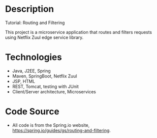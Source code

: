# Description

Tutorial: Routing and Filtering

This project is a microservice application that routes and filters requests using Netflix Zuul edge service library.

# Technologies
* Java, J2EE, Spring
* Maven, SpringBoot, Netflix Zuul
* JSP, HTML
* REST, Tomcat, testing with JUnit
* Client/Server architecture, Microservices

# Code Source
* All code is from the Spring.io website, https://spring.io/guides/gs/routing-and-filtering.
